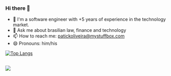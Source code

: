 ### Hi there 👋

- 🔭 I'm a software engineer with +5 years of experience in the technology market. 
- 💬 Ask me about brasilian law, finance and technology
- 📫 How to reach me: patickoliveira@mystuffbox.com
- 😄 Pronouns: him/his

  
[![Top Langs](https://github-readme-stats.vercel.app/api/top-langs/?username=patrickoliveira15&layout=compact)](https://github.com/patrickoliveira15/github-readme-stats)


##

<div> 
  <a href="https://www.linkedin.com/in/patrickaoliveira/" target="_blank"><img src="https://img.shields.io/badge/-LinkedIn-%230077B5?style=for-the-badge&logo=linkedin&logoColor=white" target="_blank"></a> 
</div>
